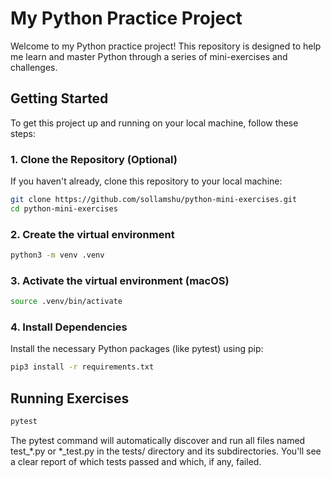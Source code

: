 # My Python Practice Project

Welcome to my Python practice project! This repository is designed to help me learn and master Python through a series of mini-exercises and challenges.

## Getting Started

To get this project up and running on your local machine, follow these steps:

### 1. Clone the Repository (Optional)

If you haven't already, clone this repository to your local machine:

```bash
git clone https://github.com/sollamshu/python-mini-exercises.git
cd python-mini-exercises
```

### 2. Create the virtual environment

```bash
python3 -m venv .venv
```

### 3. Activate the virtual environment (macOS)

```bash
source .venv/bin/activate
```

### 4. Install Dependencies
Install the necessary Python packages (like pytest) using pip:

```bash
pip3 install -r requirements.txt
```

## Running Exercises
```bash
pytest
```

The pytest command will automatically discover and run all files named test_*.py or *_test.py in the tests/ directory and its subdirectories. You'll see a clear report of which tests passed and which, if any, failed.